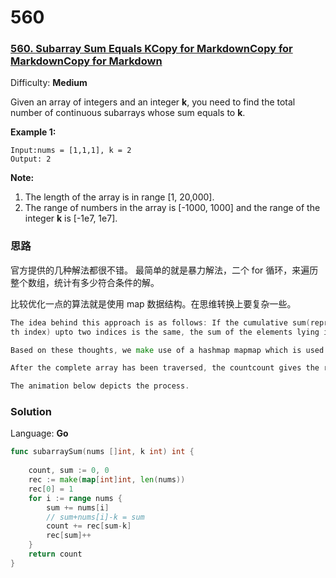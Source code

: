 # 560

### [560\. Subarray Sum Equals KCopy for MarkdownCopy for MarkdownCopy for Markdown](https://leetcode.com/problems/subarray-sum-equals-k/)

Difficulty: **Medium**


Given an array of integers and an integer **k**, you need to find the total number of continuous subarrays whose sum equals to **k**.

**Example 1:**  

```
Input:nums = [1,1,1], k = 2
Output: 2
```

**Note:**  

1.  The length of the array is in range [1, 20,000].
2.  The range of numbers in the array is [-1000, 1000] and the range of the integer **k** is [-1e7, 1e7].

### 思路
官方提供的几种解法都很不错。
最简单的就是暴力解法，二个 for 循环，来遍历整个数组，统计有多少符合条件的解。

比较优化一点的算法就是使用 map 数据结构。在思维转换上要复杂一些。

```go
The idea behind this approach is as follows: If the cumulative sum(repreesnted by sum[i]sum[i] for sum upto i^{th}i 
th index) upto two indices is the same, the sum of the elements lying in between those indices is zero. Extending the same thought further, if the cumulative sum upto two indices, say ii and jj is at a difference of kk i.e. if sum[i] - sum[j] = ksum[i]−sum[j]=k, the sum of elements lying between indices ii and jj is kk.

Based on these thoughts, we make use of a hashmap mapmap which is used to store the cumulative sum upto all the indices possible along with the number of times the same sum occurs. We store the data in the form: (sum_i, no. of occurences of sum_i)(sum i,no.ofoccurencesofsum i ). We traverse over the array numsnums and keep on finding the cumulative sum. Every time we encounter a new sum, we make a new entry in the hashmap corresponding to that sum. If the same sum occurs again, we increment the count corresponding to that sum in the hashmap. Further, for every sum encountered, we also determine the number of times the sum sum-ksum−k has occured already, since it will determine the number of times a subarray with sum kk has occured upto the current index. We increment the countcount by the same amount.

After the complete array has been traversed, the countcount gives the required result.

The animation below depicts the process.
```
### Solution

Language: **Go**

```go
func subarraySum(nums []int, k int) int {
    
	count, sum := 0, 0
	rec := make(map[int]int, len(nums))
	rec[0] = 1
	for i := range nums {
		sum += nums[i]
		// sum+nums[i]-k = sum
		count += rec[sum-k]
		rec[sum]++
	}
	return count
}
```
